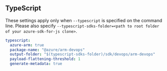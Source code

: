 ## TypeScript

These settings apply only when `--typescript` is specified on the command line.
Please also specify `--typescript-sdks-folder=<path to root folder of your azure-sdk-for-js clone>`.

```yaml $(typescript)
typescript:
  azure-arm: true
  package-name: "@azure/arm-devops"
  output-folder: "$(typescript-sdks-folder)/sdk/devops/arm-devops"
  payload-flattening-threshold: 1
  generate-metadata: true
```
